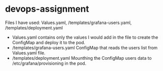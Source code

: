 # devops-assignment
Files I have used: Values.yaml, /templates/grafana-users.yaml, /templates/deployment.yaml
* Values.yaml 
contains only the values I would add in the file to create the ConfigMap and deploy it to the pod. 
* /templates/grafana-users.yaml
ConfigMap that reads the users list from Values.yaml file. 
* /templates/deployment.yaml
Mounthing the ConfigMap users data to /etc/grafana/provisioning in the pod. 
